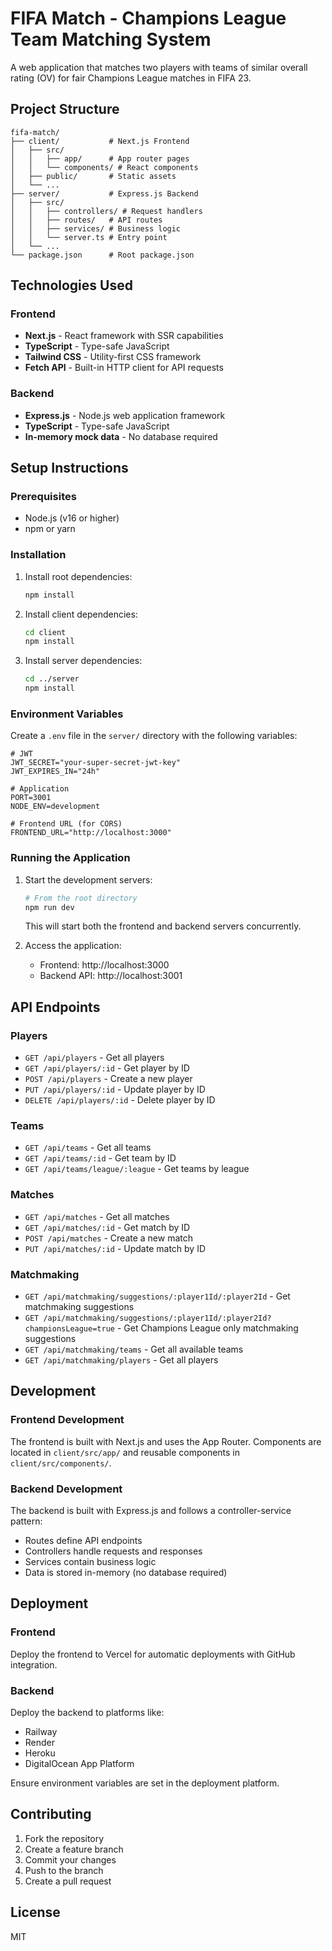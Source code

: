 # FIFA Match - Champions League Team Matching System

A web application that matches two players with teams of similar overall rating (OV) for fair Champions League matches in FIFA 23.

## Project Structure

```
fifa-match/
├── client/           # Next.js Frontend
│   ├── src/
│   │   ├── app/      # App router pages
│   │   └── components/ # React components
│   ├── public/       # Static assets
│   └── ...
├── server/           # Express.js Backend
│   ├── src/
│   │   ├── controllers/ # Request handlers
│   │   ├── routes/   # API routes
│   │   ├── services/ # Business logic
│   │   └── server.ts # Entry point
│   └── ...
└── package.json      # Root package.json
```

## Technologies Used

### Frontend
- **Next.js** - React framework with SSR capabilities
- **TypeScript** - Type-safe JavaScript
- **Tailwind CSS** - Utility-first CSS framework
- **Fetch API** - Built-in HTTP client for API requests

### Backend
- **Express.js** - Node.js web application framework
- **TypeScript** - Type-safe JavaScript
- **In-memory mock data** - No database required

## Setup Instructions

### Prerequisites
- Node.js (v16 or higher)
- npm or yarn

### Installation

1. Install root dependencies:
   ```bash
   npm install
   ```

2. Install client dependencies:
   ```bash
   cd client
   npm install
   ```

3. Install server dependencies:
   ```bash
   cd ../server
   npm install
   ```

### Environment Variables

Create a `.env` file in the `server/` directory with the following variables:

```env
# JWT
JWT_SECRET="your-super-secret-jwt-key"
JWT_EXPIRES_IN="24h"

# Application
PORT=3001
NODE_ENV=development

# Frontend URL (for CORS)
FRONTEND_URL="http://localhost:3000"
```

### Running the Application

1. Start the development servers:
   ```bash
   # From the root directory
   npm run dev
   ```

   This will start both the frontend and backend servers concurrently.

2. Access the application:
   - Frontend: http://localhost:3000
   - Backend API: http://localhost:3001

## API Endpoints

### Players
- `GET /api/players` - Get all players
- `GET /api/players/:id` - Get player by ID
- `POST /api/players` - Create a new player
- `PUT /api/players/:id` - Update player by ID
- `DELETE /api/players/:id` - Delete player by ID

### Teams
- `GET /api/teams` - Get all teams
- `GET /api/teams/:id` - Get team by ID
- `GET /api/teams/league/:league` - Get teams by league

### Matches
- `GET /api/matches` - Get all matches
- `GET /api/matches/:id` - Get match by ID
- `POST /api/matches` - Create a new match
- `PUT /api/matches/:id` - Update match by ID

### Matchmaking
- `GET /api/matchmaking/suggestions/:player1Id/:player2Id` - Get matchmaking suggestions
- `GET /api/matchmaking/suggestions/:player1Id/:player2Id?championsLeague=true` - Get Champions League only matchmaking suggestions
- `GET /api/matchmaking/teams` - Get all available teams
- `GET /api/matchmaking/players` - Get all players

## Development

### Frontend Development
The frontend is built with Next.js and uses the App Router. Components are located in `client/src/app/` and reusable components in `client/src/components/`.

### Backend Development
The backend is built with Express.js and follows a controller-service pattern:
- Routes define API endpoints
- Controllers handle requests and responses
- Services contain business logic
- Data is stored in-memory (no database required)

## Deployment

### Frontend
Deploy the frontend to Vercel for automatic deployments with GitHub integration.

### Backend
Deploy the backend to platforms like:
- Railway
- Render
- Heroku
- DigitalOcean App Platform

Ensure environment variables are set in the deployment platform.

## Contributing
1. Fork the repository
2. Create a feature branch
3. Commit your changes
4. Push to the branch
5. Create a pull request

## License
MIT